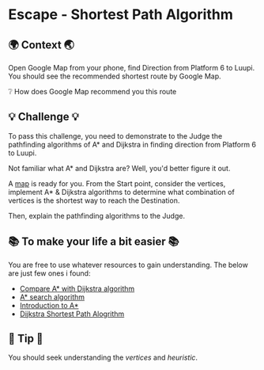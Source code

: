 # Escape - Shortest Path Algorithm

##  🌍 Context 🌏
Open Google Map from your phone, find Direction from Platform 6 to Luupi. 
You should see the recommended shortest route by Google Map.

❔ How does Google Map recommend you this route

## 💡 Challenge 💡
To pass this challenge, you need to demonstrate to the Judge the pathfinding algorithms of A* and Dijkstra in finding direction from Platform 6 to Luupi.

Not familiar what A* and Dijkstra are? Well, you'd better figure it out.

A [map](https://github.com/Coding-sauna-ry/Escape/blob/main/Escape-map.png) is ready for you. From the Start point, consider the vertices, implement A* & Dijkstra algorithms to determine what combination of vertices is the shortest way to reach the Destination.

Then, explain the pathfinding algorithms to the Judge.

## 📚 To make your life a bit easier 📚
You are free to use whatever resources to gain understanding. The below are just few ones i found:
- [Compare A* with Dijkstra algorithm](https://www.youtube.com/watch?v=g024lzsknDo)
- [A* search algorithm ](https://www.geeksforgeeks.org/a-search-algorithm/?msclkid=98a383f8bb2011ec9effba7940d62b61) 
- [Introduction to A*](http://theory.stanford.edu/~amitp/GameProgramming/AStarComparison.html#dijkstras-algorithm-and-best-first-search)
- [Dijkstra Shortest Path Alogrithm](https://www.geeksforgeeks.org/dijkstras-shortest-path-algorithm-greedy-algo-7/?ref=gcse)

## 🔹 Tip 🔹
You should seek understanding the *vertices* and *heuristic*.
